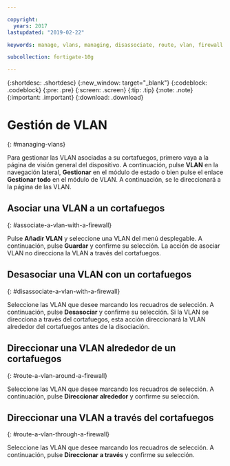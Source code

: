 ```yaml
---

copyright:
  years: 2017
lastupdated: "2019-02-22"

keywords: manage, vlans, managing, disassociate, route, vlan, firewall

subcollection: fortigate-10g

---
```


{:shortdesc: .shortdesc}
{:new_window: target="_blank"}
{:codeblock: .codeblock}
{:pre: .pre}
{:screen: .screen}
{:tip: .tip}
{:note: .note}
{:important: .important}
{:download: .download}

# Gestión de VLAN
{: #managing-vlans}

Para gestionar las VLAN asociadas a su cortafuegos, primero vaya a la página de visión general del dispositivo.  A continuación, pulse **VLAN** en la navegación lateral, **Gestionar** en el módulo de estado o bien pulse el enlace **Gestionar todo** en el módulo de VLAN. A continuación, se le direccionará a la página de las VLAN.

## Asociar una VLAN a un cortafuegos
{: #associate-a-vlan-with-a-firewall}

Pulse **Añadir VLAN** y seleccione una VLAN del menú desplegable. A continuación, pulse **Guardar** y confirme su selección.
La acción de asociar VLAN no direcciona la VLAN a través del cortafuegos.

## Desasociar una VLAN con un cortafuegos
{: #disassociate-a-vlan-with-a-firewall}

Seleccione las VLAN que desee marcando los recuadros de selección. A continuación, pulse **Desasociar** y confirme su selección.
Si la VLAN se direcciona a través del cortafuegos, esta acción direccionará la VLAN alrededor del cortafuegos antes de la disociación.

## Direccionar una VLAN alrededor de un cortafuegos
{: #route-a-vlan-around-a-firewall}

Seleccione las VLAN que desee marcando los recuadros de selección. A continuación, pulse **Direccionar alrededor** y confirme su selección.

## Direccionar una VLAN a través del cortafuegos
{: #route-a-vlan-through-a-firewall}

Seleccione las VLAN que desee marcando los recuadros de selección. A continuación, pulse **Direccionar a través** y confirme su selección.
